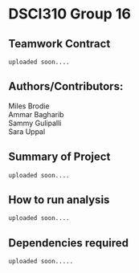 # DSCI310 Group 16

## Teamwork Contract
    uploaded soon....

## Authors/Contributors:

Miles Brodie  
Ammar Bagharib  
Sammy Gulipalli   
Sara Uppal  

## Summary of Project
    uploaded soon....

## How to run analysis
    uploaded soon....
    
## Dependencies required
    uploaded soon.....
